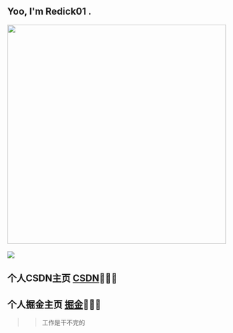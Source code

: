 ##  Yoo, I'm Redick01 .



<div align="left"> <img width="500px" src="https://github-readme-stats.vercel.app/api?username=Redick01&show_icons=true&theme=radical" /> </div>
</br>
<!-- <div align="left"> <img width="500px" src="https://github-readme-stats.vercel.app/api/top-langs/?username=sun0225SUN&hide_title=true&hide_border=true&layout=compact&langs_count=6&text_color=000&icon_color=fff&bg_color=0,52fa5a,4dfcff,c64dff&theme=graywhite" /></div> -->

<div align="left"><img src="https://github-readme-streak-stats.herokuapp.com/?user=sun0225SUN" /></div>

## 个人CSDN主页 [CSDN](https://blog.csdn.net/qq_31279701?spm=1019.2139.3001.5343)👋👋👋
## 个人掘金主页 [掘金](https://juejin.cn/user/3377338755070999/posts)👋👋👋

<!-- 开了一天会，好几天没好好学习了！ --> 

>> 工作是干不完的   
     
